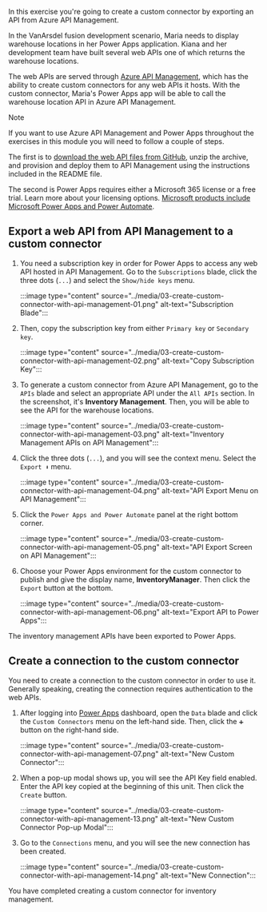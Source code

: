 In this exercise you're going to create a custom connector by exporting an API from Azure API Management.

In the VanArsdel fusion development scenario, Maria needs to display warehouse locations in her Power Apps application. Kiana and her development team have built several web APIs one of which returns the warehouse locations.

The web APIs are served through [Azure API Management][az apim], which has the ability to create custom connectors for any web APIs it hosts. With the custom connector, Maria's Power Apps app will be able to call the warehouse location API in Azure API Management.

> [!NOTE]
> If you want to use Azure API Management and Power Apps throughout the exercises in this module you will need to follow a couple of steps.
> 
> The first is to [download the web API files from GitHub][artifacts], unzip the archive, and provision and deploy them to API Management using the instructions included in the README file.
> 
> The second is Power Apps requires either a Microsoft 365 license or a free trial. Learn more about your licensing options. [Microsoft products include Microsoft Power Apps and Power Automate][pa pricing].


## Export a web API from API Management to a custom connector ##

1. You need a subscription key in order for Power Apps to access any web API hosted in API Management. Go to the `Subscriptions` blade, click the three dots (`...`) and select the `Show/hide keys` menu.

    :::image type="content" source="../media/03-create-custom-connector-with-api-management-01.png" alt-text="Subscription Blade":::

1. Then, copy the subscription key from either `Primary key` or `Secondary key`.

    :::image type="content" source="../media/03-create-custom-connector-with-api-management-02.png" alt-text="Copy Subscription Key":::

1. To generate a custom connector from Azure API Management, go to the `APIs` blade and select an appropriate API under the `All APIs` section. In the screenshot, it's **Inventory Management**. Then, you will be able to see the API for the warehouse locations.

    :::image type="content" source="../media/03-create-custom-connector-with-api-management-03.png" alt-text="Inventory Management APIs on API Management":::

1. Click the three dots (`...`), and you will see the context menu. Select the `Export ⬇️` menu.

    :::image type="content" source="../media/03-create-custom-connector-with-api-management-04.png" alt-text="API Export Menu on API Management":::

1. Click the `Power Apps and Power Automate` panel at the right bottom corner.

    :::image type="content" source="../media/03-create-custom-connector-with-api-management-05.png" alt-text="API Export Screen on API Management":::

1. Choose your Power Apps environment for the custom connector to publish and give the display name, **InventoryManager**. Then click the `Export` button at the bottom.

    :::image type="content" source="../media/03-create-custom-connector-with-api-management-06.png" alt-text="Export API to Power Apps":::

The inventory management APIs have been exported to Power Apps.


## Create a connection to the custom connector ##

You need to create a connection to the custom connector in order to use it. Generally speaking, creating the connection requires authentication to the web APIs.

1. After logging into [Power Apps][pa] dashboard, open the `Data` blade and click the `Custom Connectors` menu on the left-hand side. Then, click the `➕` button on the right-hand side.

    :::image type="content" source="../media/03-create-custom-connector-with-api-management-07.png" alt-text="New Custom Connector":::

1. When a pop-up modal shows up, you will see the API Key field enabled. Enter the API key copied at the beginning of this unit. Then click the `Create` button.

    :::image type="content" source="../media/03-create-custom-connector-with-api-management-13.png" alt-text="New Custom Connector Pop-up Modal":::

1. Go to the `Connections` menu, and you will see the new connection has been created.

    :::image type="content" source="../media/03-create-custom-connector-with-api-management-14.png" alt-text="New Connection":::

You have completed creating a custom connector for inventory management.

[az apim]: https://docs.microsoft.com/azure/api-management/api-management-key-concepts
[az cli install]: https://docs.microsoft.com/cli/azure/install-azure-cli
[pa]: https://powerapps.microsoft.com/
[pa cp]: https://powerapps.microsoft.com/communityplan/?azure-portal=true
[pa pricing]: https://docs.microsoft.com/powerapps/administrator/pricing-billing-skus

[artifacts]: https://github.com/MicrosoftDocs/mslearn-developer-tools-power-platform/blob/master/fusion-developers/artifacts.zip
